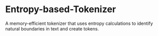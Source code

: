 # Entropy-based-Tokenizer
A memory-efficient tokenizer that uses entropy calculations to identify natural boundaries in text and create tokens. 
